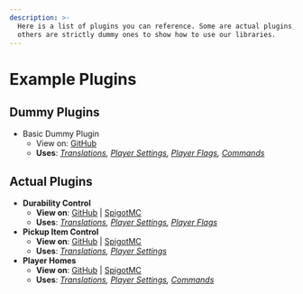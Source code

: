 ```yaml
---
description: >-
  Here is a list of plugins you can reference. Some are actual plugins, while
  others are strictly dummy ones to show how to use our libraries.
---
```


# Example Plugins

## Dummy Plugins

* Basic Dummy Plugin
  * View on: [GitHub](https://github.com/Stannia-Network)
  * **Uses**: [_Translations_](../translations.md)_,_ [_Player Settings_](../player-settings.md)_,_ [_Player Flags_](../player-flags.md)_,_ [_Commands_](../commands.md)

## Actual Plugins

* **Durability Control**
  * **View on**: [GitHub](https://github.com/Stannia-Network) | [SpigotMC](https://www.spigotmc.org/resources/)
  * **Uses**: [_Translations_](../translations.md)_,_ [_Player Settings_](../player-settings.md)_,_ [_Player Flags_](../player-flags.md)
* **Pickup Item Control**
  * **View on**: [GitHub](https://github.com/Stannia-Network) | [SpigotMC](https://www.spigotmc.org/resources/)
  * **Uses**: [_Translations_](../translations.md)_,_ [_Player Settings_](../player-settings.md)
* **Player Homes**
  * **View on**: [GitHub](https://github.com/Stannia-Network) | [SpigotMC](https://www.spigotmc.org/resources/)
  * **Uses**: [_Translations_](../translations.md)_,_ [_Player Settings_](../player-settings.md)_,_ [_Commands_](../commands.md)
